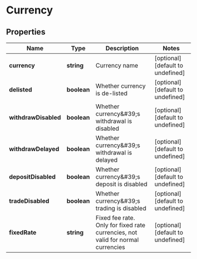 # Currency

## Properties

Name | Type | Description | Notes
------------ | ------------- | ------------- | -------------
**currency** | **string** | Currency name | [optional] [default to undefined]
**delisted** | **boolean** | Whether currency is de-listed | [optional] [default to undefined]
**withdrawDisabled** | **boolean** | Whether currency\&#39;s withdrawal is disabled | [optional] [default to undefined]
**withdrawDelayed** | **boolean** | Whether currency\&#39;s withdrawal is delayed | [optional] [default to undefined]
**depositDisabled** | **boolean** | Whether currency\&#39;s deposit is disabled | [optional] [default to undefined]
**tradeDisabled** | **boolean** | Whether currency\&#39;s trading is disabled | [optional] [default to undefined]
**fixedRate** | **string** | Fixed fee rate. Only for fixed rate currencies, not valid for normal currencies | [optional] [default to undefined]

